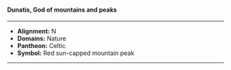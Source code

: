 #### Dunatis, God of mountains and peaks
___

- **Alignment:** N
- **Domains:** Nature
- **Pantheon:** Celtic
- **Symbol:** Red sun-capped mountain peak
___
